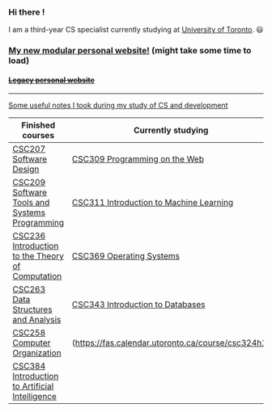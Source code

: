### Hi there !
I am a third-year CS specialist currently studying at [University of Toronto](https://www.utoronto.ca/). 😃  
  
### [My new modular personal website!](https://ffy-modular-personal-website.herokuapp.com/)  (might take some time to load)
#### ~~[Legacy personal website](https://feiyangfan.github.io/about-me/)~~

------

[Some useful notes I took during my study of CS and development](https://feiyangfan.github.io/learning-and-notes/)

<!--- 
| Finished projects  | Currently working on |
| ------------- | ------------- |
| [Simple URL shortener](https://github.com/feiyangfan/my-simple-url-shortener)  | [My daily planner (timetable part)](https://github.com/feiyangfan/my-daily-planner)  |
| [Modular personal website](https://github.com/feiyangfan/modular-personal-website)  | [RushHour with 3 AIs(BFS, GBFS, A*)](https://github.com/feiyangfan/ai-minesweeper)|
| [Set of Android games wrote in Java](https://github.com/feiyangfan/simple-set-of-android-games)| |
| [My daily planner](https://github.com/feiyangfan/my-daily-planner)|
-->



 | Finished courses  | Currently studying |
| ------------- | ------------- |
| [CSC207 Software Design](https://fas.calendar.utoronto.ca/course/csc207h1)  | [CSC309 Programming on the Web](https://fas.calendar.utoronto.ca/course/csc309h1)  |
| [CSC209 Software Tools and Systems Programming](https://fas.calendar.utoronto.ca/course/csc209h1)  | [CSC311 Introduction to Machine Learning](https://fas.calendar.utoronto.ca/course/csc311h1)|
| [CSC236 Introduction to the Theory of Computation](https://fas.calendar.utoronto.ca/course/csc236h1)| [CSC369 Operating Systems](https://fas.calendar.utoronto.ca/course/csc369h1) |
| [CSC263 Data Structures and Analysis](https://fas.calendar.utoronto.ca/course/csc263h1)|[CSC343 Introduction to Databases](https://fas.calendar.utoronto.ca/course/csc343h1)|
| [CSC258 Computer Organization](https://fas.calendar.utoronto.ca/course/csc258h1)| (https://fas.calendar.utoronto.ca/course/csc324h1) |
| [CSC384 Introduction to Artificial Intelligence](https://fas.calendar.utoronto.ca/course/csc384h1)|


